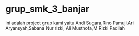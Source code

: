 # grup_smk_3_banjar
ini adalah project grup kami yaitu Andi Sugara,Rino Pamuji,Ari Aryansyah,Sabana Nur rizki, Ali Musthofa,M Rizki Padilah
